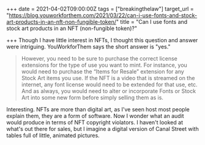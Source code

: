 +++
date = 2021-04-02T09:00:00Z
tags = ["breakingthelaw"]
target_url = "https://blog.youworkforthem.com/2021/03/22/can-i-use-fonts-and-stock-art-products-in-an-nft-non-fungible-token/"
title = "Can I use fonts and stock art products in an NFT (non-fungible token)?"

+++
Though I have little interest in NFTs, I thought this question and answer were intriguing. YouWorkforThem says the short answer is "yes."

> However, you need to be sure to purchase the correct license extensions for the type of use you want to mint. For instance, you would need to purchase the “Items for Resale” extension for any Stock Art items you use. If the NFT is a video that is streamed on the internet, any font license would need to be extended for that use, etc. And as always, you would need to alter or incorporate Fonts or Stock Art into some new form before simply selling them as is.

Interesting. NFTs are more than digital art, as I've seen host most people explain them, they are a form of software. Now I wonder what an audit would produce in terms of NFT copyright violators. I haven't looked at what's out there for sales, but I imagine a digital version of Canal Street with tables full of little, animated pictures.